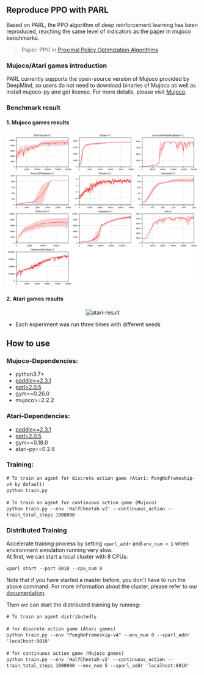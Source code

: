## Reproduce PPO with PARL
Based on PARL, the PPO algorithm of deep reinforcement learning has been reproduced, reaching the same level of indicators as the paper in mujoco benchmarks.

> Paper: PPO in [Proximal Policy Optimization Algorithms](https://arxiv.org/abs/1707.06347)

### Mujoco/Atari games introduction
PARL currently supports the open-source version of Mujoco provided by DeepMind, so users do not need to download binaries of Mujoco as well as install mujoco-py and get license. For more details, please visit [Mujoco](https://github.com/deepmind/mujoco).

### Benchmark result
#### 1. Mujoco games results
<p align="center">
<img src="https://github.com/benchmarking-rl/PARL-experiments/blob/master/PPO/paddle/mujoco_result.png" alt="mujoco-result"/>
</p>

#### 2. Atari games results
<p align="center">
<img src="https://github.com/benchmarking-rl/PARL-experiments/blob/master/PPO/paddle/atari_result.png" alt="atari-result"/>
</p>

+ Each experiment was run three times with different seeds

## How to use
### Mujoco-Dependencies:
+ python3.7+
+ [paddle>=2.3.1](https://github.com/PaddlePaddle/Paddle)
+ [parl>2.0.5](https://github.com/PaddlePaddle/PARL)
+ gym>=0.26.0
+ mujoco>=2.2.2

### Atari-Dependencies:
+ [paddle>=2.3.1](https://github.com/PaddlePaddle/Paddle)
+ [parl>2.0.5](https://github.com/PaddlePaddle/PARL)
+ gym==0.18.0
+ atari-py==0.2.6

### Training:

```
# To train an agent for discrete action game (Atari: PongNoFrameskip-v4 by default)
python train.py

# To train an agent for continuous action game (Mujoco)
python train.py --env 'HalfCheetah-v2' --continuous_action --train_total_steps 1000000
```

### Distributed Training
Accelerate training process by setting `xparl_addr` and `env_num > 1` when environment simulation running very slow.        
At first, we can start a local cluster with 8 CPUs:

```
xparl start --port 8010 --cpu_num 8
```

Note that if you have started a master before, you don't have to run the above
command. For more information about the cluster, please refer to our
[documentation](https://parl.readthedocs.io/en/latest/parallel_training/setup.html).

Then we can start the distributed training by running:

```
# To train an agent distributedly

# for discrete action game (Atari games)
python train.py --env "PongNoFrameskip-v4" --env_num 8 --xparl_addr 'localhost:8010'

# for continuous action game (Mujoco games)
python train.py --env 'HalfCheetah-v2' --continuous_action --train_total_steps 1000000 --env_num 5 --xparl_addr 'localhost:8010'
```
